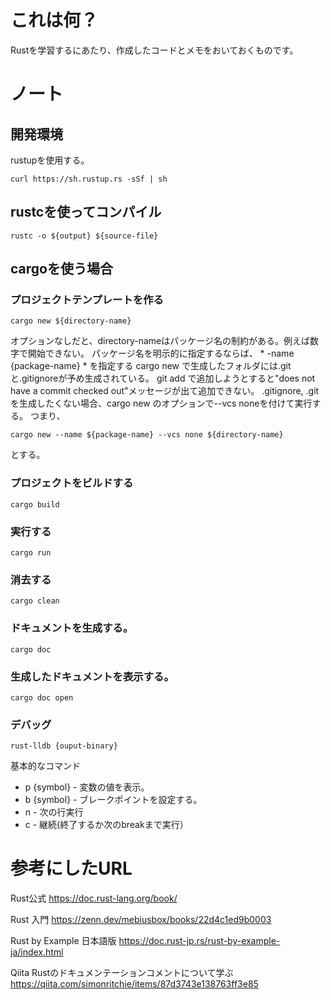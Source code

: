 # これは何？

Rustを学習するにあたり、作成したコードとメモをおいておくものです。

# ノート

## 開発環境

rustupを使用する。

~~~
curl https://sh.rustup.rs -sSf | sh
~~~

## rustcを使ってコンパイル

~~~
rustc -o ${output} ${source-file}
~~~

## cargoを使う場合


### プロジェクトテンプレートを作る

~~~
cargo new ${directory-name}
~~~
オプションなしだと、directory-nameはパッケージ名の制約がある。例えば数字で開始できない。
パッケージ名を明示的に指定するならば、 * -name {package-name} * を指定する
cargo new で生成したフォルダには.gitと.gitignoreが予め生成されている。
git add で追加しようとすると"does not have a commit checked out"メッセージが出て追加できない。
.gitignore, .gitを生成したくない場合、cargo new のオプションで--vcs noneを付けて実行する。
つまり、
~~~
cargo new --name ${package-name} --vcs none ${directory-name}
~~~
とする。



### プロジェクトをビルドする

~~~
cargo build
~~~

### 実行する

~~~
cargo run
~~~

### 消去する

~~~
cargo clean
~~~

### ドキュメントを生成する。

~~~
cargo doc
~~~

### 生成したドキュメントを表示する。

~~~
cargo doc open
~~~
   

### デバッグ

~~~
rust-lldb {ouput-binary}
~~~

基本的なコマンド

* p {symbol} - 変数の値を表示。
* b {symbol} - ブレークポイントを設定する。
* n - 次の行実行
* c - 継続(終了するか次のbreakまで実行）

# 参考にしたURL

Rust公式
https://doc.rust-lang.org/book/

Rust 入門
https://zenn.dev/mebiusbox/books/22d4c1ed9b0003

Rust by Example 日本語版
https://doc.rust-jp.rs/rust-by-example-ja/index.html

Qiita Rustのドキュメンテーションコメントについて学ぶ
https://qiita.com/simonritchie/items/87d3743e138763ff3e85
